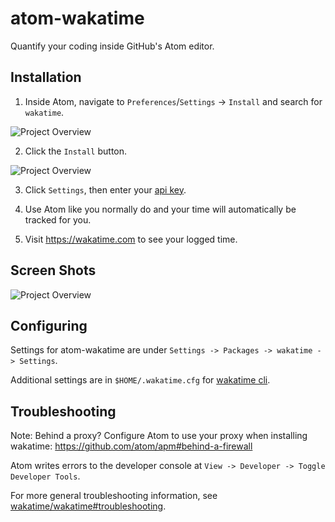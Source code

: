 atom-wakatime
=============

Quantify your coding inside GitHub's Atom editor.


Installation
------------

1. Inside Atom, navigate to `Preferences`/`Settings` -> `Install` and search for `wakatime`.

![Project Overview](https://wakatime.com/static/img/ScreenShots/atom-wakatime-install-1.png)

2. Click the `Install` button.

![Project Overview](https://wakatime.com/static/img/ScreenShots/atom-wakatime-install-2.png)

3. Click `Settings`, then enter your [api key](https://wakatime.com/settings#apikey).

4. Use Atom like you normally do and your time will automatically be tracked for you.

5. Visit https://wakatime.com to see your logged time.


Screen Shots
------------

![Project Overview](https://cloud.githubusercontent.com/assets/2073557/13750295/9ffcb6de-e9e3-11e5-8473-5d764f2458ec.png)


Configuring
-----------

Settings for atom-wakatime are under `Settings -> Packages -> wakatime -> Settings`.

Additional settings are in `$HOME/.wakatime.cfg` for [wakatime cli](https://github.com/wakatime/wakatime#configuring).


Troubleshooting
---------------

Note: Behind a proxy? Configure Atom to use your proxy when installing wakatime:
https://github.com/atom/apm#behind-a-firewall

Atom writes errors to the developer console at `View -> Developer -> Toggle Developer Tools`.

For more general troubleshooting information, see [wakatime/wakatime#troubleshooting](https://github.com/wakatime/wakatime#troubleshooting).
